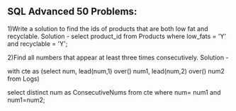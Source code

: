 ## SQL Advanced 50 Problems:

1)Write a solution to find the ids of products that are both low fat and recyclable.
Solution - select product_id from Products where low_fats = 'Y' and recyclable = 'Y';

2)Find all numbers that appear at least three times consecutively.
Solution -

 with cte as 
(select num,
       lead(num,1) over() num1,
       lead(num,2) over() num2
       from
       Logs)

select distinct num as ConsecutiveNums from cte where num= num1 and num1=num2;


